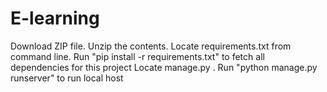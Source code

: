 # E-learning

Download ZIP file.
Unzip the contents.
Locate requirements.txt from command line.
Run "pip install -r requirements.txt" to fetch all dependencies for this project
Locate manage.py .
Run "python manage.py runserver" to run local host
